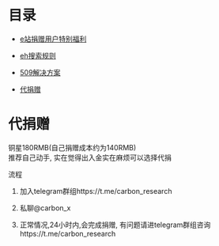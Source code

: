 # 目录

*  [e站捐赠用户特别福利](https://github.com/kk9448/ehDonate/blob/main/eh捐赠用户特别福利.md)

*  [eh搜索规则](https://github.com/kk9448/ehDonate/blob/main/eh搜索规则.md)

*  [509解决方案](https://github.com/kk9448/ehDonate/blob/main/509解决方案.md)

*  [代捐赠](https://github.com/kk9448/ehDonate/blob/main/代捐赠.md)

# 代捐赠
铜星180RMB(自己捐赠成本约为140RMB)</br>
推荐自己动手, 实在觉得出入金实在麻烦可以选择代捐

流程

1) 加入telegram群组https://t.me/carbon_research

2) 私聊@carbon_x 

3) 正常情况,24小时内,会完成捐赠, 有问题请进telegram群组咨询https://t.me/carbon_research
